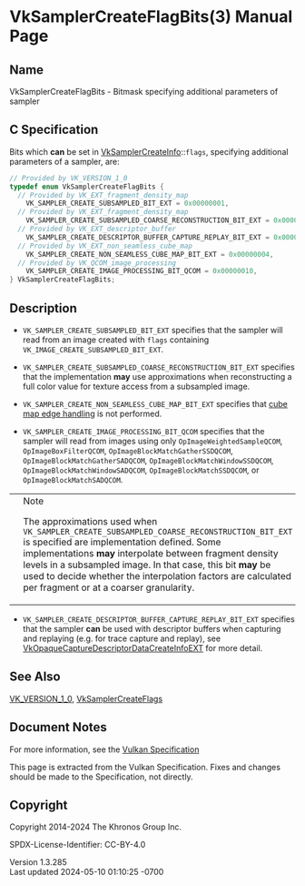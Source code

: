 # VkSamplerCreateFlagBits(3) Manual Page

## Name

VkSamplerCreateFlagBits - Bitmask specifying additional parameters of
sampler



## <a href="#_c_specification" class="anchor"></a>C Specification

Bits which **can** be set in
[VkSamplerCreateInfo](https://registry.khronos.org/vulkan/specs/1.3-extensions/man/html/VkSamplerCreateInfo.html)::`flags`, specifying
additional parameters of a sampler, are:

``` c
// Provided by VK_VERSION_1_0
typedef enum VkSamplerCreateFlagBits {
  // Provided by VK_EXT_fragment_density_map
    VK_SAMPLER_CREATE_SUBSAMPLED_BIT_EXT = 0x00000001,
  // Provided by VK_EXT_fragment_density_map
    VK_SAMPLER_CREATE_SUBSAMPLED_COARSE_RECONSTRUCTION_BIT_EXT = 0x00000002,
  // Provided by VK_EXT_descriptor_buffer
    VK_SAMPLER_CREATE_DESCRIPTOR_BUFFER_CAPTURE_REPLAY_BIT_EXT = 0x00000008,
  // Provided by VK_EXT_non_seamless_cube_map
    VK_SAMPLER_CREATE_NON_SEAMLESS_CUBE_MAP_BIT_EXT = 0x00000004,
  // Provided by VK_QCOM_image_processing
    VK_SAMPLER_CREATE_IMAGE_PROCESSING_BIT_QCOM = 0x00000010,
} VkSamplerCreateFlagBits;
```

## <a href="#_description" class="anchor"></a>Description

- <span id="samplers-subsamplesampler"></span>
  `VK_SAMPLER_CREATE_SUBSAMPLED_BIT_EXT` specifies that the sampler will
  read from an image created with `flags` containing
  `VK_IMAGE_CREATE_SUBSAMPLED_BIT_EXT`.

- `VK_SAMPLER_CREATE_SUBSAMPLED_COARSE_RECONSTRUCTION_BIT_EXT` specifies
  that the implementation **may** use approximations when reconstructing
  a full color value for texture access from a subsampled image.

- `VK_SAMPLER_CREATE_NON_SEAMLESS_CUBE_MAP_BIT_EXT` specifies that <a
  href="https://registry.khronos.org/vulkan/specs/1.3-extensions/html/vkspec.html#textures-cubemapedge"
  target="_blank" rel="noopener">cube map edge handling</a> is not
  performed.

- <span id="samplers-imageprocessingsampler"></span>
  `VK_SAMPLER_CREATE_IMAGE_PROCESSING_BIT_QCOM` specifies that the
  sampler will read from images using only `OpImageWeightedSampleQCOM`,
  `OpImageBoxFilterQCOM`, `OpImageBlockMatchGatherSSDQCOM`,
  `OpImageBlockMatchGatherSADQCOM`, `OpImageBlockMatchWindowSSDQCOM`,
  `OpImageBlockMatchWindowSADQCOM`, `OpImageBlockMatchSSDQCOM`, or
  `OpImageBlockMatchSADQCOM`.

<table>
<colgroup>
<col style="width: 50%" />
<col style="width: 50%" />
</colgroup>
<tbody>
<tr class="odd">
<td class="icon"><em></em></td>
<td class="content">Note
<p>The approximations used when
<code>VK_SAMPLER_CREATE_SUBSAMPLED_COARSE_RECONSTRUCTION_BIT_EXT</code>
is specified are implementation defined. Some implementations
<strong>may</strong> interpolate between fragment density levels in a
subsampled image. In that case, this bit <strong>may</strong> be used to
decide whether the interpolation factors are calculated per fragment or
at a coarser granularity.</p></td>
</tr>
</tbody>
</table>

- `VK_SAMPLER_CREATE_DESCRIPTOR_BUFFER_CAPTURE_REPLAY_BIT_EXT` specifies
  that the sampler **can** be used with descriptor buffers when
  capturing and replaying (e.g. for trace capture and replay), see
  [VkOpaqueCaptureDescriptorDataCreateInfoEXT](https://registry.khronos.org/vulkan/specs/1.3-extensions/man/html/VkOpaqueCaptureDescriptorDataCreateInfoEXT.html)
  for more detail.

## <a href="#_see_also" class="anchor"></a>See Also

[VK_VERSION_1_0](https://registry.khronos.org/vulkan/specs/1.3-extensions/man/html/VK_VERSION_1_0.html),
[VkSamplerCreateFlags](https://registry.khronos.org/vulkan/specs/1.3-extensions/man/html/VkSamplerCreateFlags.html)

## <a href="#_document_notes" class="anchor"></a>Document Notes

For more information, see the <a
href="https://registry.khronos.org/vulkan/specs/1.3-extensions/html/vkspec.html#VkSamplerCreateFlagBits"
target="_blank" rel="noopener">Vulkan Specification</a>

This page is extracted from the Vulkan Specification. Fixes and changes
should be made to the Specification, not directly.

## <a href="#_copyright" class="anchor"></a>Copyright

Copyright 2014-2024 The Khronos Group Inc.

SPDX-License-Identifier: CC-BY-4.0

Version 1.3.285  
Last updated 2024-05-10 01:10:25 -0700
